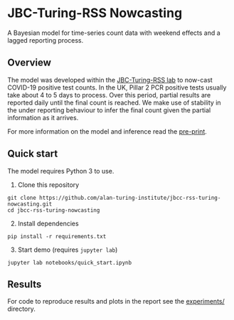 
# JBC-Turing-RSS Nowcasting

A Bayesian model for time-series count data with weekend effects and a lagged reporting process.  

## Overview

The model was developed within the [JBC-Turing-RSS lab](https://www.turing.ac.uk/research/research-projects/providing-independent-research-leadership-joint-biosecurity-centre) to now-cast COVID-19 positive test counts. In the UK, Pillar 2 PCR positive tests usually take about 4 to 5 days to process. Over this period, partial results are reported daily until the final count is reached. We make use of stability in the under reporting behaviour to infer the final count given the partial information as it arrives.

For more information on the model and inference read the [pre-print](https://arxiv.org/abs/2103.12661).

<!-- EXAMPLE PLOT HERE -->

## Quick start

The model requires Python 3 to use.

1. Clone this repository

```{bash}
git clone https://github.com/alan-turing-institute/jbcc-rss-turing-nowcasting.git
cd jbcc-rss-turing-nowcasting
```

2. Install dependencies

```{bash}
pip install -r requirements.txt
```

3. Start demo (requires `jupyter lab`)

```{bash}
jupyter lab notebooks/quick_start.ipynb
```

## Results

For code to reproduce results and plots in the report see the [experiments/](experiments/) directory.
